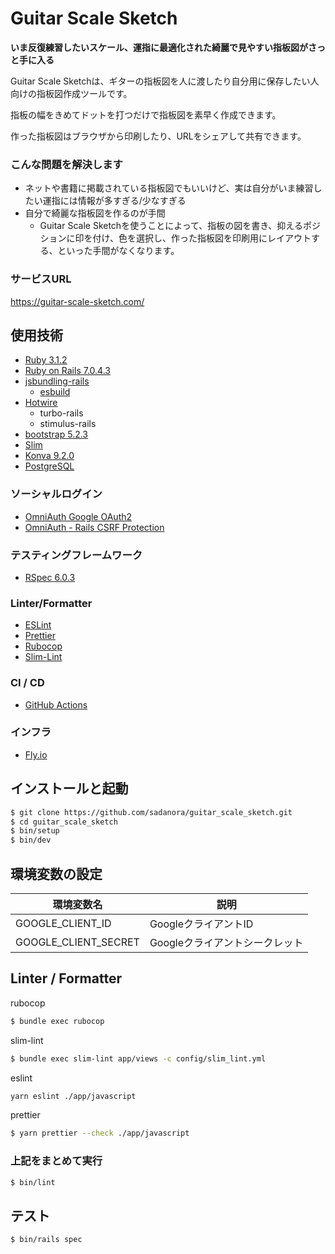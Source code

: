 
# Guitar Scale Sketch
**いま反復練習したいスケール、運指に最適化された綺麗で見やすい指板図がさっと手に入る**

Guitar Scale Sketchは、ギターの指板図を人に渡したり自分用に保存したい人向けの指板図作成ツールです。

指板の幅をきめてドットを打つだけで指板図を素早く作成できます。

作った指板図はブラウザから印刷したり、URLをシェアして共有できます。

### こんな問題を解決します
- ネットや書籍に掲載されている指板図でもいいけど、実は自分がいま練習したい運指には情報が多すぎる/少なすぎる
- 自分で綺麗な指板図を作るのが手間
  - Guitar Scale Sketchを使うことによって、指板の図を書き、抑えるポジションに印を付け、色を選択し、作った指板図を印刷用にレイアウトする、といった手間がなくなります。
### サービスURL
https://guitar-scale-sketch.com/

## 使用技術
- [Ruby 3.1.2](https://www.ruby-lang.org/ja/)
- [Ruby on Rails 7.0.4.3](https://rubyonrails.org/)
- [jsbundling-rails](https://github.com/rails/jsbundling-rails)
  - [esbuild](https://esbuild.github.io/)
- [Hotwire](https://hotwired.dev/)
  - turbo-rails
  - stimulus-rails
- [bootstrap 5.2.3](https://getbootstrap.jp/)
- [Slim](https://slim-template.github.io/)
- [Konva 9.2.0](https://konvajs.org/)
- [PostgreSQL](https://www.postgresql.org/)
### ソーシャルログイン
- [OmniAuth Google OAuth2](https://github.com/zquestz/omniauth-google-oauth2)
- [OmniAuth - Rails CSRF Protection](https://github.com/cookpad/omniauth-rails_csrf_protection)
### テスティングフレームワーク
- [RSpec 6.0.3](https://rspec.info/)
### Linter/Formatter
- [ESLint](https://eslint.org/)
- [Prettier](https://prettier.io/)
- [Rubocop](https://docs.rubocop.org/rubocop/index.html)
- [Slim-Lint](https://github.com/sds/slim-lint)
### CI / CD
- [GitHub Actions](https://docs.github.com/ja/actions)
### インフラ
- [Fly.io](https://fly.io/)

## インストールと起動
```bash
$ git clone https://github.com/sadanora/guitar_scale_sketch.git
$ cd guitar_scale_sketch
$ bin/setup
$ bin/dev
```
## 環境変数の設定
環境変数名 | 説明
--- | ---
GOOGLE_CLIENT_ID | GoogleクライアントID
GOOGLE_CLIENT_SECRET | Googleクライアントシークレット

## Linter / Formatter
rubocop
```bash
$ bundle exec rubocop
```
slim-lint
```bash
$ bundle exec slim-lint app/views -c config/slim_lint.yml
```
eslint
```bash
yarn eslint ./app/javascript
```
prettier
```bash
$ yarn prettier --check ./app/javascript
```
### 上記をまとめて実行
```bash
$ bin/lint
```

## テスト
```bash
$ bin/rails spec
```
